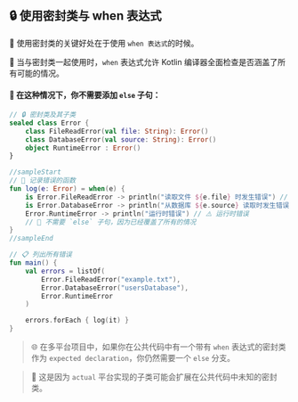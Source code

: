## 🔒 使用密封类与 when 表达式

🔑 使用密封类的关键好处在于使用 ``when 表达式``的时候。

🧐 当与密封类一起使用时，`when` 表达式允许 Kotlin 编译器全面检查是否涵盖了所有可能的情况。

#### 🚫 在这种情况下，你不需要添加 `else` 子句：

```kotlin
// 🔒 密封类及其子类
sealed class Error {
    class FileReadError(val file: String): Error()
    class DatabaseError(val source: String): Error()
    object RuntimeError : Error()
}

//sampleStart
// 📝 记录错误的函数
fun log(e: Error) = when(e) {
    is Error.FileReadError -> println("读取文件 ${e.file} 时发生错误") // 🗂️ 文件读取错误
    is Error.DatabaseError -> println("从数据库 ${e.source} 读取时发生错误") // 💾 数据库错误
    Error.RuntimeError -> println("运行时错误") // ⚠️ 运行时错误
    // 🚫 不需要 `else` 子句，因为已经覆盖了所有的情况
}
//sampleEnd

// 📋 列出所有错误
fun main() {
    val errors = listOf(
        Error.FileReadError("example.txt"),
        Error.DatabaseError("usersDatabase"),
        Error.RuntimeError
    )

    errors.forEach { log(it) }
}
```

> 🌐 在多平台项目中，如果你在公共代码中有一个带有 `when` 表达式的密封类作为 ``expected declaration``，你仍然需要一个 `else` 分支。

> 🧩 这是因为 `actual` 平台实现的子类可能会扩展在公共代码中未知的密封类。


